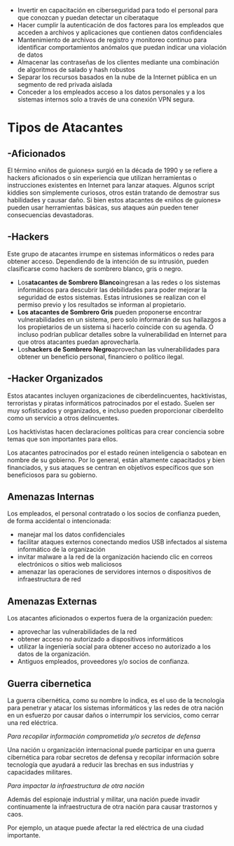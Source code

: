 - Invertir en capacitación en ciberseguridad para todo el personal para que conozcan y puedan detectar un ciberataque
- Hacer cumplir la autenticación de dos factores para los empleados que acceden a archivos y aplicaciones que contienen datos confidenciales
- Mantenimiento de archivos de registro y monitoreo continuo para identificar comportamientos anómalos que puedan indicar una violación de datos
- Almacenar las contraseñas de los clientes mediante una combinación de algoritmos de salado y hash robustos
- Separar los recursos basados en la nube de la Internet pública en un segmento de red privada aislada
- Conceder a los empleados acceso a los datos personales y a los sistemas internos solo a través de una conexión VPN segura.

# Tipos de Atacantes

## -Aficionados
El término «niños de guiones» surgió en la década de 1990 y se refiere a hackers aficionados o sin experiencia que utilizan herramientas o instrucciones existentes en Internet para lanzar ataques. Algunos script kiddies son simplemente curiosos, otros están tratando de demostrar sus habilidades y causar daño. Si bien estos atacantes de «niños de guiones» pueden usar herramientas básicas, sus ataques aún pueden tener consecuencias devastadoras.

## -Hackers
Este grupo de atacantes irrumpe en sistemas informáticos o redes para obtener acceso. Dependiendo de la intención de su intrusión, pueden clasificarse como hackers de sombrero blanco, gris o negro.

- Los**atacantes de Sombrero Blanco**ingresan a las redes o los sistemas informáticos para descubrir las debilidades para poder mejorar la seguridad de estos sistemas. Estas intrusiones se realizan con el permiso previo y los resultados se informan al propietario.
- **Los atacantes de Sombrero Gris** pueden proponerse encontrar vulnerabilidades en un sistema, pero solo informarán de sus hallazgos a los propietarios de un sistema si hacerlo coincide con su agenda. O incluso podrían publicar detalles sobre la vulnerabilidad en Internet para que otros atacantes puedan aprovecharla.
- Los**hackers de Sombrero Negro**aprovechan las vulnerabilidades para obtener un beneficio personal, financiero o político ilegal.

## -Hacker Organizados
Estos atacantes incluyen organizaciones de ciberdelincuentes, hacktivistas, terroristas y piratas informáticos patrocinados por el estado. Suelen ser muy sofisticados y organizados, e incluso pueden proporcionar ciberdelito como un servicio a otros delincuentes.

Los hacktivistas hacen declaraciones políticas para crear conciencia sobre temas que son importantes para ellos.

Los atacantes patrocinados por el estado reúnen inteligencia o sabotean en nombre de su gobierno. Por lo general, están altamente capacitados y bien financiados, y sus ataques se centran en objetivos específicos que son beneficiosos para su gobierno.

## Amenazas Internas

Los empleados, el personal contratado o los socios de confianza pueden, de forma accidental o intencionada:

- manejar mal los datos confidenciales
- facilitar ataques externos conectando medios USB infectados al sistema informático de la organización
- invitar malware a la red de la organización haciendo clic en correos electrónicos o sitios web maliciosos
- amenazar las operaciones de servidores internos o dispositivos de infraestructura de red

## Amenazas  Externas

Los atacantes aficionados o expertos fuera de la organización pueden:

- aprovechar las vulnerabilidades de la red
- obtener acceso no autorizado a dispositivos informáticos
- utilizar la ingeniería social para obtener acceso no autorizado a los datos de la organización.
- Antiguos empleados, proveedores y/o socios de confianza.

## Guerra cibernetica
La guerra cibernética, como su nombre lo indica, es el uso de la tecnología para penetrar y atacar los sistemas informáticos y las redes de otra nación en un esfuerzo por causar daños o interrumpir los servicios, como cerrar una red eléctrica.

*Para recopilar información comprometida y/o secretos de defensa*

Una nación u organización internacional puede participar en una guerra cibernética para robar secretos de defensa y recopilar información sobre tecnología que ayudará a reducir las brechas en sus industrias y capacidades militares.

*Para impactar la infraestructura de otra nación*

Además del espionaje industrial y militar, una nación puede invadir continuamente la infraestructura de otra nación para causar trastornos y caos.

Por ejemplo, un ataque puede afectar la red eléctrica de una ciudad importante.